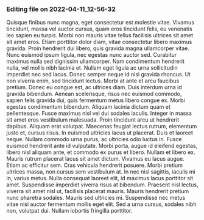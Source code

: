 

### Editing file on 2022-04-11_12-56-32

Quisque finibus nunc magna, eget consectetur est molestie vitae. Vivamus tincidunt, massa vel auctor cursus, quam eros tincidunt felis, eu venenatis leo sapien eu turpis. Morbi non mauris vitae tellus facilisis ultrices sit amet sit amet eros. Etiam porttitor dolor diam, vitae consectetur libero maximus gravida. Proin hendrerit dui libero, quis gravida magna ullamcorper vitae. Nunc euismod ipsum ligula, nec egestas nunc auctor sed. Curabitur maximus nulla sed dignissim ullamcorper. Nam condimentum hendrerit nulla, vel mollis nibh lacinia et. Nullam eget ligula ac urna sollicitudin imperdiet nec sed lacus. Donec semper neque id nisi gravida rhoncus. Ut non viverra enim, sed tincidunt lectus. Morbi at ante et arcu faucibus pretium. Donec eu congue est, ac ultrices diam.
Duis interdum urna id gravida bibendum. Aenean scelerisque, risus nec euismod commodo, sapien felis gravida dui, quis fermentum metus libero congue ex. Morbi egestas condimentum bibendum. Aliquam lacinia dictum quam et pellentesque. Fusce maximus nisl vel dui sodales iaculis. Integer in massa sit amet eros vestibulum malesuada. Proin tincidunt arcu ut hendrerit dapibus. Aliquam erat volutpat. Maecenas feugiat lectus rutrum, elementum justo et, cursus risus. In euismod ultricies lacus ut placerat. Duis et laoreet neque. Nullam commodo urna purus, ac ultricies odio luctus in. Fusce euismod hendrerit ante id vulputate.
Morbi porta, augue id eleifend egestas, libero nisl aliquam ante, et commodo ex purus et libero. Nullam et libero ex. Mauris rutrum placerat lacus sit amet dictum. Vivamus eu lacus augue. Etiam ac efficitur sem. Cras vehicula hendrerit posuere. Morbi pretium ultrices massa, non cursus sem vestibulum at. In nec nisl sagittis, iaculis mi in, varius metus. Nulla consequat laoreet elit, id maximus lacus porttitor sit amet. Suspendisse imperdiet viverra risus at bibendum. Praesent nisl lectus, viverra sit amet nisl ut, facilisis placerat mauris. Mauris hendrerit pretium nunc pharetra sodales. Mauris sed ultricies mi. Suspendisse nec metus vitae nisi auctor fermentum mollis eget elit. Sed a urna cursus, sodales nibh non, volutpat dui. Nullam lobortis fringilla porttitor.



